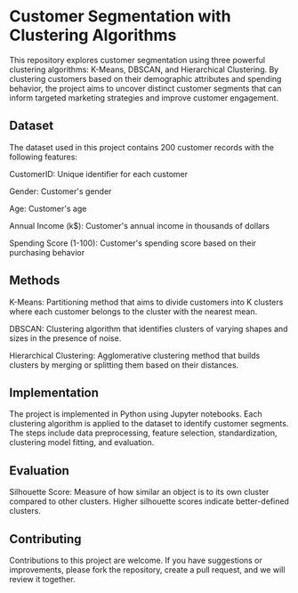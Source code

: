 # Customer Segmentation with Clustering Algorithms

This repository explores customer segmentation using three powerful clustering algorithms: K-Means, DBSCAN, and Hierarchical Clustering. By clustering customers based on their demographic attributes and spending behavior, the project aims to uncover distinct customer segments that can inform targeted marketing strategies and improve customer engagement.

## Dataset

The dataset used in this project contains 200 customer records with the following features:

CustomerID: Unique identifier for each customer

Gender: Customer's gender

Age: Customer's age

Annual Income (k$): Customer's annual income in thousands of dollars

Spending Score (1-100): Customer's spending score based on their purchasing behavior

## Methods

K-Means: Partitioning method that aims to divide customers into K clusters where each customer belongs to the cluster with the nearest mean.

DBSCAN: Clustering algorithm that identifies clusters of varying shapes and sizes in the presence of noise.

Hierarchical Clustering: Agglomerative clustering method that builds clusters by merging or splitting them based on their distances.

## Implementation
The project is implemented in Python using Jupyter notebooks. Each clustering algorithm is applied to the dataset to identify customer segments. The steps include data preprocessing, feature selection, standardization, clustering model fitting, and evaluation.

## Evaluation
Silhouette Score: Measure of how similar an object is to its own cluster compared to other clusters. Higher silhouette scores indicate better-defined clusters.

## Contributing
Contributions to this project are welcome. If you have suggestions or improvements, please fork the repository, create a pull request, and we will review it together.
